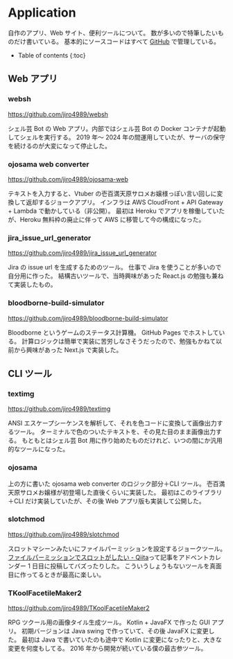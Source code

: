 # Application

自作のアプリ、Web サイト、便利ツールについて。
数が多いので特筆したいものだけ書いている。
基本的にソースコードはすべて [GitHub](https://github.com/jiro4989) で管理している。

* Table of contents
{:toc}

## Web アプリ

### websh

<https://github.com/jiro4989/websh>

シェル芸 Bot の Web アプリ。内部ではシェル芸 Bot の Docker コンテナが起動してシェルを実行する。
2019 年〜 2024 年の間運用していたが、サーバの保守を続けるのが大変になって停止した。

### ojosama web converter

<https://github.com/jiro4989/ojosama-web>

テキストを入力すると、Vtuber の壱百満天原サロメお嬢様っぽい言い回しに変換して返却するジョークアプリ。
インフラは AWS CloudFront + API Gateway + Lambda で動かしている（非公開）。
最初は Heroku でアプリを稼働していたが、Heroku 無料枠の廃止に伴って AWS に移管して今の構成になった。

### jira\_issue\_url\_generator

<https://github.com/jiro4989/jira_issue_url_generator>

Jira の issue url を生成するためのツール。
仕事で Jira を使うことが多いので自分用に作った。
結構古いツールで、当時興味があった React.js の勉強も兼ねて実装したもの。

### bloodborne-build-simulator

<https://github.com/jiro4989/bloodborne-build-simulator>

Bloodborne というゲームのステータス計算機。
GitHub Pages でホストしている。
計算ロジックは簡単で実装に苦労しなさそうだったので、勉強もかねて以前から興味があった Next.js で実装した。

## CLI ツール

### textimg

<https://github.com/jiro4989/textimg>

ANSI エスケープシーケンスを解析して、それを色コードに変換して画像出力するツール。
ターミナルで色のついたテキストを、その見た目のまま画像出力する。
もともとはシェル芸 Bot 用に作り始めたものだけれど、いつの間にか汎用的なツールになった。

### ojosama

上の方に書いた ojosama web converter のロジック部分＋CLI ツール。
壱百満天原サロメお嬢様が初登場した直後くらいに実装した。
最初はこのライブラリ＋CLI だけ実装していたが、その後 Web アプリ版も実装して公開した。

### slotchmod

<https://github.com/jiro4989/slotchmod>

スロットマシーンみたいにファイルパーミッションを設定するジョークツール。
[ファイルパーミッションでスロットがしたい - Qiita](https://qiita.com/jiro4989/items/2530c4f789916521a47a)って記事をアドベントカレンダー 1 日目に投稿してバズったりした。
こういうしょうもないツールを真面目に作ってるときが最高に楽しい。

### TKoolFacetileMaker2

<https://github.com/jiro4989/TKoolFacetileMaker2>

RPG ツクール用の画像タイル生成ツール。
Kotlin + JavaFX で作った GUI アプリ。
初期バージョンは Java swing で作っていて、その後 JavaFX に変更した。
最初は Java で書いていたのも途中で Kotlin に変更になったりと、大きな変更を何度もしてる。
2016 年から開発が続いている僕の最古参ツール。
